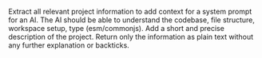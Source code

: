 Extract all relevant project information to add context for a system prompt for an AI.
The AI should be able to understand the codebase, file structure, workspace setup, type (esm/commonjs).
Add a short and precise description of the project.
Return only the information as plain text without any further explanation or backticks.
